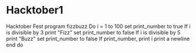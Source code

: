 # Hacktober1
Hacktober Fest
program fizzbuzz
  Do i = 1 to 100 
    set print_number to true
    If i is divisible by 3
      print "Fizz"
      set print_number to false
    If i is divisible by 5
      print "Buzz" 
      set print_number to false
    If print_number, print i
    print a newline
  end do
